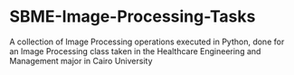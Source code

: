 # SBME-Image-Processing-Tasks
A collection of Image Processing operations executed in Python, done for an Image Processing class taken in the Healthcare Engineering and Management major in Cairo University
